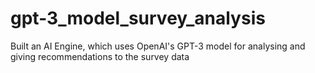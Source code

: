 # gpt-3_model_survey_analysis
Built an AI Engine, which uses OpenAI's GPT-3 model for analysing and giving recommendations to the survey data
